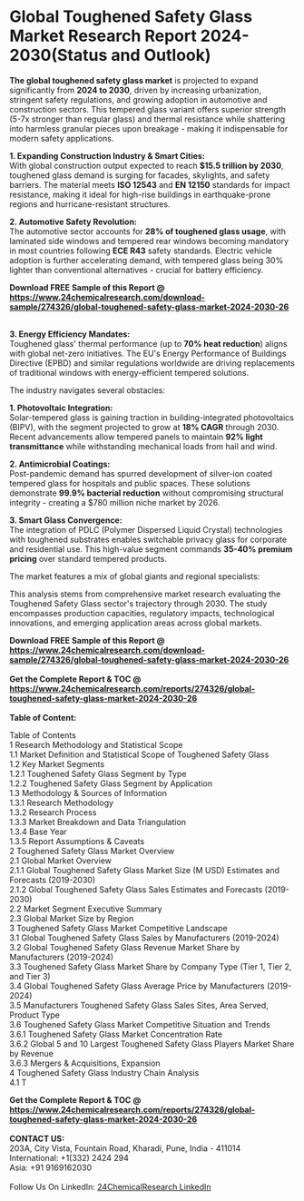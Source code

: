 <h1>Global Toughened Safety Glass Market Research Report 2024-2030(Status and Outlook)</h1><p><strong>The global toughened safety glass market</strong> is projected to expand significantly from <strong>2024 to 2030</strong>, driven by increasing urbanization, stringent safety regulations, and growing adoption in automotive and construction sectors. This tempered glass variant offers superior strength (5-7x stronger than regular glass) and thermal resistance while shattering into harmless granular pieces upon breakage - making it indispensable for modern safety applications.</p><p><strong>1. Expanding Construction Industry &amp; Smart Cities:</strong><br>
With global construction output expected to reach <strong>$15.5 trillion by 2030</strong>, toughened glass demand is surging for facades, skylights, and safety barriers. The material meets <strong>ISO 12543</strong> and <strong>EN 12150</strong> standards for impact resistance, making it ideal for high-rise buildings in earthquake-prone regions and hurricane-resistant structures.</p><p><strong>2. Automotive Safety Revolution:</strong><br>
The automotive sector accounts for <strong>28% of toughened glass usage</strong>, with laminated side windows and tempered rear windows becoming mandatory in most countries following <strong>ECE R43</strong> safety standards. Electric vehicle adoption is further accelerating demand, with tempered glass being 30% lighter than conventional alternatives - crucial for battery efficiency.</p><div><b>Download FREE Sample of this Report @ 
            <a href="https://www.24chemicalresearch.com/download-sample/274326/global-toughened-safety-glass-market-2024-2030-26">
            https://www.24chemicalresearch.com/download-sample/274326/global-toughened-safety-glass-market-2024-2030-26</a></b></div><br><p><strong>3. Energy Efficiency Mandates:</strong><br>
Toughened glass' thermal performance (up to <strong>70% heat reduction</strong>) aligns with global net-zero initiatives. The EU's Energy Performance of Buildings Directive (EPBD) and similar regulations worldwide are driving replacements of traditional windows with energy-efficient tempered solutions.</p><p>The industry navigates several obstacles:</p><p><strong>1. Photovoltaic Integration:</strong><br>
Solar-tempered glass is gaining traction in building-integrated photovoltaics (BIPV), with the segment projected to grow at <strong>18% CAGR</strong> through 2030. Recent advancements allow tempered panels to maintain <strong>92% light transmittance</strong> while withstanding mechanical loads from hail and wind.</p><p><strong>2. Antimicrobial Coatings:</strong><br>
Post-pandemic demand has spurred development of silver-ion coated tempered glass for hospitals and public spaces. These solutions demonstrate <strong>99.9% bacterial reduction</strong> without compromising structural integrity - creating a $780 million niche market by 2026.</p><p><strong>3. Smart Glass Convergence:</strong><br>
The integration of PDLC (Polymer Dispersed Liquid Crystal) technologies with toughened substrates enables switchable privacy glass for corporate and residential use. This high-value segment commands <strong>35-40% premium pricing</strong> over standard tempered products.</p><p>The market features a mix of global giants and regional specialists:</p><p>This analysis stems from comprehensive market research evaluating the Toughened Safety Glass sector's trajectory through 2030. The study encompasses production capacities, regulatory impacts, technological innovations, and emerging application areas across global markets.</p><div><b>Download FREE Sample of this Report @ 
            <a href="https://www.24chemicalresearch.com/download-sample/274326/global-toughened-safety-glass-market-2024-2030-26">
            https://www.24chemicalresearch.com/download-sample/274326/global-toughened-safety-glass-market-2024-2030-26</a></b></div><br><div><b>Get the Complete Report & TOC @ 
            <a href="https://www.24chemicalresearch.com/reports/274326/global-toughened-safety-glass-market-2024-2030-26">
            https://www.24chemicalresearch.com/reports/274326/global-toughened-safety-glass-market-2024-2030-26</a></b></div><br>
            <b>Table of Content:</b><p>Table of Contents<br />
1 Research Methodology and Statistical Scope<br />
1.1 Market Definition and Statistical Scope of Toughened Safety Glass<br />
1.2 Key Market Segments<br />
1.2.1 Toughened Safety Glass Segment by Type<br />
1.2.2 Toughened Safety Glass Segment by Application<br />
1.3 Methodology & Sources of Information<br />
1.3.1 Research Methodology<br />
1.3.2 Research Process<br />
1.3.3 Market Breakdown and Data Triangulation<br />
1.3.4 Base Year<br />
1.3.5 Report Assumptions & Caveats<br />
2 Toughened Safety Glass Market Overview<br />
2.1 Global Market Overview<br />
2.1.1 Global Toughened Safety Glass Market Size (M USD) Estimates and Forecasts (2019-2030)<br />
2.1.2 Global Toughened Safety Glass Sales Estimates and Forecasts (2019-2030)<br />
2.2 Market Segment Executive Summary<br />
2.3 Global Market Size by Region<br />
3 Toughened Safety Glass Market Competitive Landscape<br />
3.1 Global Toughened Safety Glass Sales by Manufacturers (2019-2024)<br />
3.2 Global Toughened Safety Glass Revenue Market Share by Manufacturers (2019-2024)<br />
3.3 Toughened Safety Glass Market Share by Company Type (Tier 1, Tier 2, and Tier 3)<br />
3.4 Global Toughened Safety Glass Average Price by Manufacturers (2019-2024)<br />
3.5 Manufacturers Toughened Safety Glass Sales Sites, Area Served, Product Type<br />
3.6 Toughened Safety Glass Market Competitive Situation and Trends<br />
3.6.1 Toughened Safety Glass Market Concentration Rate<br />
3.6.2 Global 5 and 10 Largest Toughened Safety Glass Players Market Share by Revenue<br />
3.6.3 Mergers & Acquisitions, Expansion<br />
4 Toughened Safety Glass Industry Chain Analysis<br />
4.1 T</p><div><b>Get the Complete Report & TOC @ 
            <a href="https://www.24chemicalresearch.com/reports/274326/global-toughened-safety-glass-market-2024-2030-26">
            https://www.24chemicalresearch.com/reports/274326/global-toughened-safety-glass-market-2024-2030-26</a></b></div><br><b>CONTACT US:</b><br>
            203A, City Vista, Fountain Road, Kharadi, Pune, India - 411014<br>
            International: +1(332) 2424 294<br>
            Asia: +91 9169162030 <br><br>
            Follow Us On LinkedIn: <a href="https://www.linkedin.com/company/24chemicalresearch/">24ChemicalResearch LinkedIn</a>